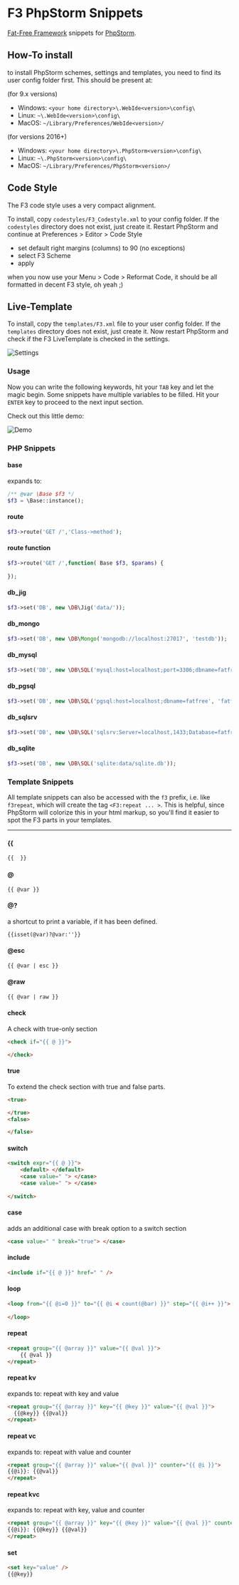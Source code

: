# F3 PhpStorm Snippets


[Fat-Free Framework](https://github.com/bcosca/fatfree) snippets for [PhpStorm](http://www.jetbrains.com/phpstorm/).

## How-To install
to install PhpStorm schemes, settings and templates, you need to find its user config folder first. This should be present at:

(for 9.x versions)
+ Windows: `<your home directory>\.WebIde<version>\config\`
+ Linux: `~\.WebIde<version>\config\`
+ MacOS: `~/Library/Preferences/WebIde<version>/`

(for versions 2016+)
+ Windows: `<your home directory>\.PhpStorm<version>\config\`
+ Linux: `~\.PhpStorm<version>\config\`
+ MacOS: `~/Library/Preferences/PhpStorm<version>/`


## Code Style

The F3 code style uses a very compact alignment. 

To install, copy `codestyles/F3_Codestyle.xml` to your config folder. If the `codestyles` directory does not exist, just create it. Restart PhpStorm and continue at Preferences > Editor > Code Style 

* set default right margins (columns) to 90 (no exceptions)
* select F3 Scheme
* apply
	
when you now use your Menu > Code > Reformat Code, it should be all formatted in decent F3 style, oh yeah ;)


## Live-Template

To install, copy the `templates/F3.xml` file to your user config folder. If the `templates` directory does not exist, just create it.
Now restart PhpStorm and check if the F3 LiveTemplate is checked in the settings.

![Settings](http://ikkez.de/linked/F3-Snippets-Settings.jpg)


### Usage

Now you can write the following keywords, hit your `TAB` key and let the magic begin. Some snippets have multiple variables to be filled. Hit your `ENTER` key to proceed to the next input section.

Check out this little demo:

![Demo](http://ikkez.de/linked/f3-snippets-demo.gif)


### PHP Snippets

#### base

expands to:

``` php
/** @var \Base $f3 */
$f3 = \Base::instance();
```


#### route

``` php
$f3->route('GET /','Class->method');
```

#### route function

``` php
$f3->route('GET /',function( Base $f3, $params) {
    
});
```

#### db_jig

``` php
$f3->set('DB', new \DB\Jig('data/'));
```

#### db_mongo

``` php
$f3->set('DB', new \DB\Mongo('mongodb://localhost:27017', 'testdb'));
```

#### db_mysql

``` php
$f3->set('DB', new \DB\SQL('mysql:host=localhost;port=3306;dbname=fatfree', 'fatfree', 'fatfree'));
```

#### db_pgsql

``` php
$f3->set('DB', new \DB\SQL('pgsql:host=localhost;dbname=fatfree', 'fatfree', 'fatfree'));
```

#### db_sqlsrv

``` php
$f3->set('DB', new \DB\SQL('sqlsrv:Server=localhost,1433;Database=fatfree', 'fatfree', ''));
```

#### db_sqlite

``` php
$f3->set('DB', new \DB\SQL('sqlite:data/sqlite.db'));
```


### Template Snippets

All template snippets can also be accessed with the `f3` prefix, i.e. like `f3repeat`, which will create the tag `<F3:repeat ... >`. This is helpful, since PhpStorm will colorize this in your html markup, so you'll find it easier to spot the F3 parts in your templates.

---

#### {{

``` html
{{  }}
```

#### @

``` html
{{ @var }}
```

#### @?

a shortcut to print a variable, if it has been defined.

``` html
{{isset(@var)?@var:''}}
```

#### @esc

``` html
{{ @var | esc }}
```


#### @raw

``` html
{{ @var | raw }}
```


#### check

A check with true-only section

``` html
<check if="{{ @ }}">

</check>
```

#### true

To extend the check section with true and false parts.

``` html
<true>

</true>
<false>

</false>
```

#### switch

``` html
<switch expr="{{ @ }}">
    <default> </default>
    <case value=" "> </case>
    <case value=" "> </case>
    
</switch>
```

#### case

adds an additional case with break option to a switch section

``` html
<case value=" " break="true"> </case>
```

#### include

``` html
<include if="{{ @ }}" href=" " />
```


#### loop

``` html
<loop from="{{ @i=0 }}" to="{{ @i < count(@bar) }}" step="{{ @i++ }}">
        	
</loop>
```

#### repeat

``` html
<repeat group="{{ @array }}" value="{{ @val }}">
    {{ @val }}
</repeat>
```

#### repeat kv

expands to: repeat with key and value

``` html
<repeat group="{{ @array }}" key="{{ @key }}" value="{{ @val }}">
  {{@key}} {{@val}}
</repeat>
```

#### repeat vc

expands to: repeat with value and counter

``` html
<repeat group="{{ @array }}" value="{{ @val }}" counter="{{ @i }}">
{{@i}}: {{@val}}
</repeat>
```

#### repeat kvc

expands to: repeat with key, value and counter

``` html
<repeat group="{{ @array }}" key="{{ @key }}" value="{{ @val }}" counter="{{ @i }}">
{{@i}}: {{@key}} {{@val}}
</repeat>
```

#### set

``` html
<set key="value" />
{{@key}}
```


